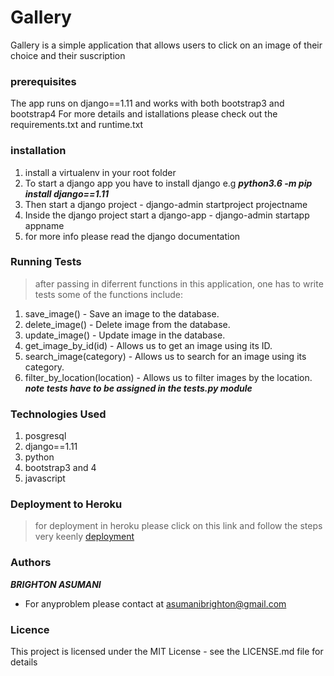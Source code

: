 # __Gallery__
Gallery is a simple application that allows users to click on an image of their choice and their suscription

### __prerequisites__
The app runs on django==1.11 and works with both bootstrap3 and bootstrap4
For more details and istallations please check out the requirements.txt and runtime.txt

### __installation__
1. install a virtualenv in your root folder
2. To start a django app you have to install django e.g ***python3.6 -m pip install django==1.11***
3. Then start a django project  -  django-admin startproject projectname
4. Inside the django project start a django-app -  django-admin startapp appname
5. for more info please read the django documentation

### __Running Tests__
> after passing in diferrent functions in this application, one has to write tests
> some of the functions include:

1. save_image() - Save an image to the database.
2. delete_image() - Delete image from the database.
3. update_image() - Update image in the database.
4. get_image_by_id(id) - Allows us to get an image using its ID.
5. search_image(category) - Allows us to search for an image using its category.
6. filter_by_location(location) - Allows us to filter images by the location.
***note tests have to be assigned in the tests.py module***

### __Technologies Used__
1. posgresql
2. django==1.11
3. python
4. bootstrap3 and 4
5. javascript

### __Deployment to Heroku__
> for deployment in heroku please click on this link and follow the steps very keenly [deployment](https://www.codementor.io/jamesezechukwu/how-to-deploy-django-app-on-heroku-dtsee04d4)


### __Authors__
***BRIGHTON ASUMANI***
* For anyproblem please contact at asumanibrighton@gmail.com

### __Licence__
This project is licensed under the MIT License - see the LICENSE.md file for details
